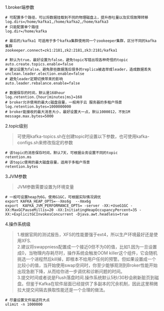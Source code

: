 ﻿1.broker端参数
```text
# 可配置多个路径，可以将数据挂载到不同的物理磁盘上，提升吞吐量以及实现故障转移
log.dirs=/home/kafka1,/home/kafka2,/home/kafka3  
# 只能配置单个路径
log.dir=/home/kafka

# 最后的/kafka1 可适用于多个kafka集群使用同一个zookeeper集群，区分不同的kafka集群
zookeeper.connect=zk1:2181,zk2:2181,zk3:2181/kafka1

# 默认为true，最好设置为false，避免topic写错出现各种奇怪的topic
auto.create.topics.enable=false
# 建议设置为false，避免那些数据落后很多的replica被选举成leader，造成数据丢失
unclean.leader.election.enable=false
# 避免leader定期切换带来的影响
auto.leader.rebalance.enable=false

# 数据保存的时间，默认是168hour
log.retention.{hour|minutes|ms}=168
# broker允许使用的最大c磁盘容量，一般用于云 服务器的多租户场景
log.retention.bytes=1000000000
# broker能接收的最大消息大小，最好设置大一点，默认1000012，不到1M
message.max.bytes=5000
```
2.topic级别
> 可使用kafka-topics.sh在创建topic时设置以下参数，也可使用kafka-configs.sh来修改指定的参数
```text
# 该topic的消息保存时间，默认7天，可根据业务设置不同的topic
retention.ms
# 该topic使用的最大磁盘容量，适用于多租户场景
retention.bytes
```
3.JVM参数
> JVM参数需要设置为环境变量
```text
# 一般可设置heap为6G，使用G1GC，可根据实际情况调优
export KAFKA_HEAP_OPTS=--Xms6g  --Xmx6g
export  KAFKA_JVM_PERFORMANCE_OPTS= -server -XX:+UseG1GC -XX:MaxGCPauseMillis=20 -XX:InitiatingHeapOccupancyPercent=35 -XX:+ExplicitGCInvokesConcurrent -Djava.awt.headless=true
```
4.操作系统级
> 1.根据官网的测试报告，XFS的性能要强于ext4，所以生产环境最好还是使用XFS.  
> 2.建议将swappniess配置成一个接近0但不为0的值，比如1.因为一旦设置成0，当物理内存耗尽时，操作系统会触发OOM killer这个组件，它会随机挑选一个进程然后kill掉，即根本不给用户任何的预警。但如果设置成一个比较小的值，当开始使用swap空间时，你至少能够观测到Broker性能开始出现急剧下降，从而给你进一步调优和诊断问题的时间。  
> 3.提交时间或者说是Flush落盘时间.操作系统默认5秒/30秒会刷新脏页到磁盘。但鉴于Kafka在软件层面已经提供了多副本的冗余机制，因此这里稍微拉大提交间隔去换取性能还是一个合理的做法。
```text
# 尽量设置文件描述符大点
ulimit -n 1000000
```